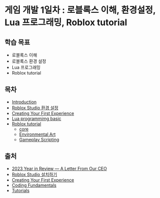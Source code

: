# 게임 개발 1일차 : 로블록스 이해, 환경설정, Lua 프로그래밍, Roblox tutorial

## 학습 목표
 - 로블록스 이해
 - 로블록스 환경 설정
 - Lua 프로그래밍
 - Roblox tutorial

## 목차
  - [Introduction](./content/01_Introduction.md)
  - [Roblox Studio 환경 설정](./content/02_Roblox_Studio_환경_설정.md)
  - [Creating Your First Experience](./content/03_Creating_Your_First_Experience.md)
  - [Lua programmimg basic](./content/04_Lua_programmimg_basic.md)
  - [Roblox tutorial](./content/05_Roblox_tutorial.md)
    - [core](./content/05_Roblox_tutorial.md#core)
    - [Environmental Art](./content/05_Roblox_tutorial.md#environmental-art)
    - [Gameplay Scripting](./content/05_Roblox_tutorial.md#gameplay-scripting)

 ## 출처
 - [2023 Year in Review — A Letter From Our CEO](https://blog.roblox.com/2023/12/2023-year-review-letter-ceo/)
 - [Roblox Studio 설치하기](https://create.roblox.com/docs/ko-kr/studio/setting-up-roblox-studio)
 - [Creating Your First Experience](https://create.roblox.com/docs/ko-kr/tutorials/first-experience)
 - [Coding Fundamentals](https://create.roblox.com/docs/ko-kr/tutorials/fundamentals/coding-1/coding-fundamentals)
 - [Tutorials](https://create.roblox.com/docs/ko-kr/tutorials)